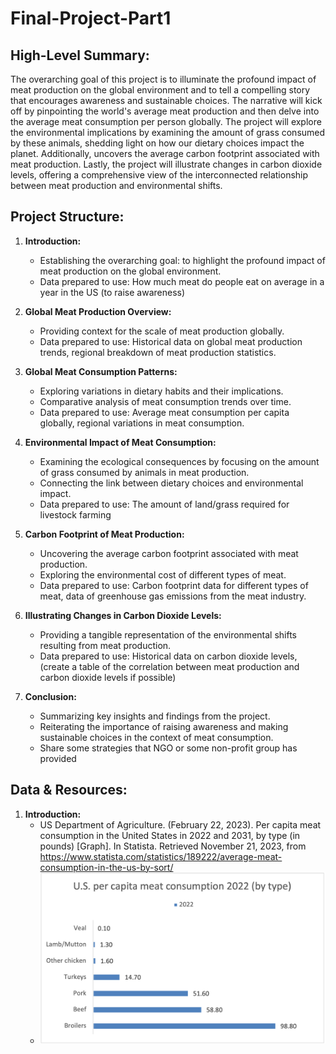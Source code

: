 # Final-Project-Part1

## High-Level Summary:

The overarching goal of this project is to illuminate the profound impact of meat production on the global environment and to tell a compelling story that encourages awareness and sustainable choices. The narrative will kick off by pinpointing the world's average meat production and then delve into the average meat consumption per person globally. The project will explore the environmental implications by examining the amount of grass consumed by these animals, shedding light on how our dietary choices impact the planet. Additionally, uncovers the average carbon footprint associated with meat production. Lastly, the project will illustrate changes in carbon dioxide levels, offering a comprehensive view of the interconnected relationship between meat production and environmental shifts.

## Project Structure:
1. **Introduction:**
   - Establishing the overarching goal: to highlight the profound impact of meat production on the global environment.
   - Data prepared to use: How much meat do people eat on average in a year in the US (to raise awareness)

2. **Global Meat Production Overview:**
   - Providing context for the scale of meat production globally.
   - Data prepared to use: Historical data on global meat production trends, regional breakdown of meat production statistics.

3. **Global Meat Consumption Patterns:**
   - Exploring variations in dietary habits and their implications.
   - Comparative analysis of meat consumption trends over time.
   - Data prepared to use: Average meat consumption per capita globally, regional variations in meat consumption.

4. **Environmental Impact of Meat Consumption:**
   - Examining the ecological consequences by focusing on the amount of grass consumed by animals in meat production.
   - Connecting the link between dietary choices and environmental impact.
   - Data prepared to use: The amount of land/grass required for livestock farming

5. **Carbon Footprint of Meat Production:**
   - Uncovering the average carbon footprint associated with meat production.
   - Exploring the environmental cost of different types of meat.
   - Data prepared to use: Carbon footprint data for different types of meat, data of greenhouse gas emissions from the meat industry.

6. **Illustrating Changes in Carbon Dioxide Levels:**
   - Providing a tangible representation of the environmental shifts resulting from meat production.
   - Data prepared to use: Historical data on carbon dioxide levels, (create a table of the correlation between meat production and carbon dioxide levels if possible)

7. **Conclusion:**
   - Summarizing key insights and findings from the project.
   - Reiterating the importance of raising awareness and making sustainable choices in the context of meat consumption.
   - Share some strategies that NGO or some non-profit group has provided

## Data & Resources:
1. **Introduction:**
   - US Department of Agriculture. (February 22, 2023). Per capita meat consumption in the United States in 2022 and 2031, by type (in pounds) [Graph]. In Statista. Retrieved November 21, 2023, from https://www.statista.com/statistics/189222/average-meat-consumption-in-the-us-by-sort/
   - <img src="Picture1.png" width="1000"/>



